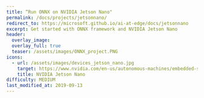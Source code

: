 ```yaml
---
title: “Run ONNX on NVIDIA Jetson Nano"
permalink: /docs/projects/jetsonnano/
redirect_to: https://microsoft.github.io/ai-at-edge/docs/jetsonnano
excerpt: Get started with ONNX framework and NVIDIA Jetson Nano
header:
  overlay_image: 
  overlay_full: true
  teaser: /assets/images/ONNX_project.PNG
icons:
  - url: /assets/images/devices_jetson_nano.jpg
    target: https://www.nvidia.com/en-us/autonomous-machines/embedded-systems/jetson-nano/
    title: NVIDIA Jetson Nano
difficulty: MEDIUM
last_modified_at: 2019-09-13
---
```

